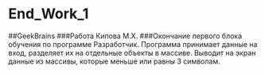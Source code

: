 # End_Work_1
##GeekBrains
###Работа Кипова М.Х.
###Окончание первого блока обучения по программе Разработчик.
Программа принимает данные на вход, разделяет их на отдельные объекты в массиве.
Выводит на экран данные из массивы, которые меньше или равны 3 символам.
